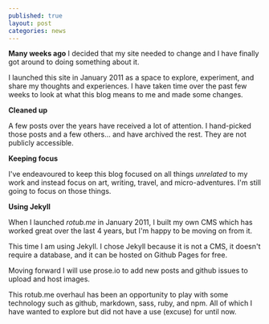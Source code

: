 ```yaml
---
published: true
layout: post
categories: news 
---
```


**Many weeks ago** I decided that my site needed to change and I have finally got around to doing something about it.

I launched this site in January 2011 as a space to explore, experiment, and share my thoughts and experiences. I have taken time over the past few weeks to look at what this blog means to me and made some changes.

**Cleaned up**

A few posts over the years have received a lot of attention. I hand-picked those posts and a few others... and have archived the rest. They are not publicly accessible.

**Keeping focus**

I've endeavoured to keep this blog focused on all things _unrelated_ to my work and instead focus on art, writing, travel, and micro-adventures. I'm still going to focus on those things.

**Using Jekyll**

When I launched _rotub.me_ in January 2011, I built my own CMS which has worked great over the last 4 years, but I'm happy to be moving on from it.

This time I am using Jekyll. I chose Jekyll because it is not a CMS, it doesn't require a database, and it can be hosted on Github Pages for free.

Moving forward I will use prose.io to add new posts and github issues to upload and host images.

This rotub.me overhaul has been an opportunity to play with some technology such as github, markdown, sass, ruby, and npm. All of which I have wanted to explore but did not have a use (excuse) for until now.
